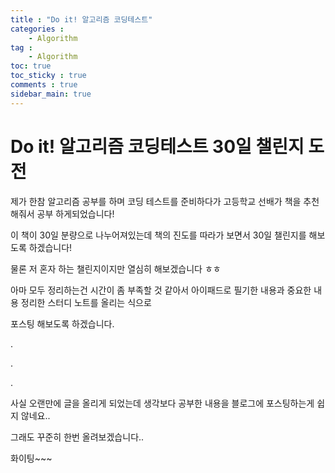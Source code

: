 ```yaml
---
title : "Do it! 알고리즘 코딩테스트"
categories :
    - Algorithm
tag :
    - Algorithm
toc: true
toc_sticky : true
comments : true
sidebar_main: true
---
```




# Do it! 알고리즘 코딩테스트 30일 챌린지 도전

제가 한참 알고리즘 공부를 하며 코딩 테스트를 준비하다가 고등학교 선배가 책을 추천해줘서 공부 하게되었습니다!

이 책이 30일 분량으로 나누어져있는데 책의 진도를 따라가 보면서 30일 챌린지를 해보도록 하겠습니다!

물론 저 혼자 하는 챌린지이지만 열심히 해보겠습니다 ㅎㅎ

아마 모두 정리하는건 시간이 좀 부족할 것 같아서 아이패드로 필기한 내용과 중요한 내용 정리한 스터디 노트를 올리는 식으로 

포스팅 해보도록 하겠습니다. 

.

.

.

사실 오랜만에 글을 올리게 되었는데 생각보다 공부한 내용을 블로그에 포스팅하는게 쉽지 않네요.. 

그래도 꾸준히 한번 올려보겠습니다..

화이팅~~~

